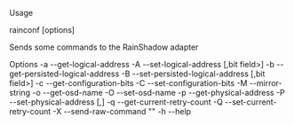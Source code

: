 Usage

  rainconf [options] <com port>

Sends some commands to the RainShadow adapter

Options
-a --get-logical-address
-A --set-logical-address <logical address>[,bit field>]
-b --get-persisted-logical-address
-B --set-persisted-logical-address <logical address>[,bit field>]
-c --get-configuration-bits
-C --set-configuration-bits <configuration bits>
-M --mirror-string <string to mirror>
-o --get-osd-name
-O --set-osd-name <osd name>
-p --get-physical-address
-P --set-physical-address <physical address>[,<device type>]
-q --get-current-retry-count
-Q --set-current-retry-count <retry count>
-X --send-raw-command "<raw command>"
-h --help
